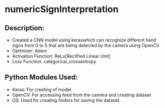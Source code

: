 # numericSignInterpretation

<h2>Description:</h2>
<ul>
<li>Created a CNN model using keraswhich can recognize different hand signs from 0 to 5 that are being detected by the camera using OpenCV.</li>
<li>Optimizer: Adam</li>
<li>Activation Function: ReLu[Rectified Linear Unit]</li>
<li>Loss Function: categorical_crossentropy</li>
</ul>

<h2>Python Modules Used:</h2>
<ul>
<li>Keras: For creating of model.</li>
<li>OpenCV: For accessing feed from the camera and creating dataset</li>
<li>OS: Used for creating folders for saving the dataset.</li>
</ul>

